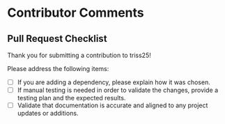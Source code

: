 # Contributor Comments

## Pull Request Checklist

Thank you for submitting a contribution to triss25!

Please address the following items:

- [ ] If you are adding a dependency, please explain how it was chosen.
- [ ] If manual testing is needed in order to validate the changes, provide a testing plan and the expected results.
- [ ] Validate that documentation is accurate and aligned to any project updates or additions.

